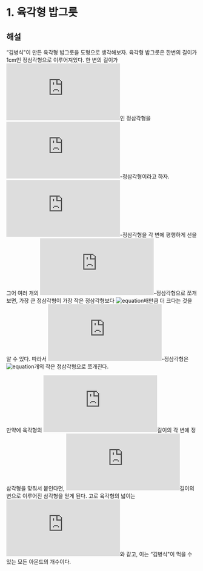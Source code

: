 # 1. 육각형 밥그릇
## 해설
“김병식"이 만든 육각형 밥그릇을 도형으로 생각해보자. 육각형 밥그릇은 한변의 길이가 1cm인 정삼각형으로 이루어져있다.
한 변의 길이가 ![equation](http://latex.codecogs.com/svg.latex?k)인 정삼각형을 ![equation](http://latex.codecogs.com/svg.latex?k)-정삼각형이라고 하자.
![equation](http://latex.codecogs.com/svg.latex?k)-정삼각형을 각 변에 평행하게 선을 그어 여러 개의 ![equation](http://latex.codecogs.com/svg.latex?1)-정삼각형으로 쪼개보면, 가장 큰 정삼각형이 가장 작은 정삼각형보다 ![equation](http://latex.codecogs.com/svg.latex?k^2)배만큼 더 크다는 것을 알 수 있다.
따라서 ![equation](http://latex.codecogs.com/svg.latex?k)-정삼각형은 ![equation](http://latex.codecogs.com/svg.latex?k^2)개의 작은 정삼각형으로 쪼개진다.
  
만약에 육각형의 ![equation](http://latex.codecogs.com/svg.latex?a_1%2C%20a_3%2C%20a_5)길이의 각 변에 정삼각형을 맞춰서 붙인다면, ![equation](http://latex.codecogs.com/svg.latex?a_1&plus;a_3&plus;a_5)길이의 변으로 이루어진 삼각형을 얻게 된다.
고로 육각형의 넓이는 ![equation](https://latex.codecogs.com/svg.latex?%28a_1&plus;a_2&plus;a_3%29%5E2-a_1%5E2-a_3%5E2-a_5%5E2)와 같고, 이는 “김병식"이 먹을 수 있는 모든 아몬드의 개수이다.
